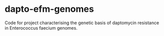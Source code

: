 # dapto-efm-genomes
Code for project characterising the genetic basis of daptomycin resistance in Enterococcus faecium genomes.

